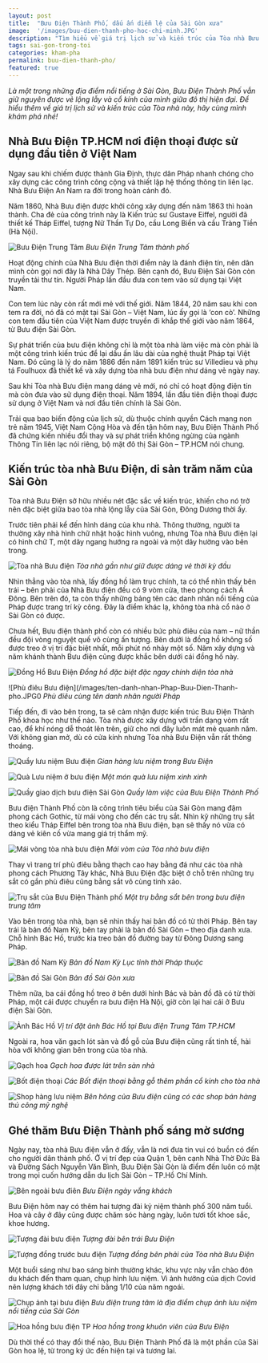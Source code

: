 ```yaml
---
layout: post
title:  "Bưu Điện Thành Phố, dấu ấn diễm lệ của Sài Gòn xưa"
image:  '/images/buu-dien-thanh-pho-hoc-chi-minh.JPG'
description: "Tìm hiểu về giá trị lịch sử và kiến trúc của Tòa nhà Bưu Điện Trung Tâm Thành Phố. Khám phá không gian bên trong và ngoài của Bưu Điện"
tags: sai-gon-trong-toi
categories: kham-pha
permalink: buu-dien-thanh-pho/
featured: true
---
```


_Là một trong những địa điểm nổi tiếng ở Sài Gòn, Bưu Điện Thành Phố vẫn giữ nguyên được vẻ lộng lẫy và cổ kính của mình giữa đô thị hiện đại. Để hiểu thêm về giá trị lịch sử và kiến trúc của Tòa nhà này, hãy cùng mình khám phá nhé!_

## Nhà Bưu Điện TP.HCM nơi điện thoại được sử dụng đầu tiên ở Việt Nam

Ngay sau khi chiếm được thành Gia Định, thực dân Pháp nhanh chóng cho xây dựng các công trình công cộng và thiết lập hệ thống thông tin liên lạc. Nhà Bưu Điện An Nam ra đời trong hoàn cảnh đó.

Năm 1860, Nhà Bưu điện được khởi công xây dựng đến năm 1863 thì hoàn thành. Cha đẻ của công trình này là Kiến trúc sư Gustave Eiffel, người đã thiết kế Tháp Eiffel, tượng Nữ Thần Tự Do, cầu Long Biền và cầu Tràng Tiền (Hà Nội).

![Bưu Điện Trung Tâm](/images/Buu-dien-Sai-Gon.JPG)
_Bưu Điện Trung Tâm thành phố_ 

Hoạt động chính của Nhà Bưu điện thời điểm này là đánh điện tín, nên dân mình còn gọi nơi đây là Nhà Dây Thép. Bên cạnh đó, Bưu Điện Sài Gòn còn truyền tải thư tín. Người Pháp lần đầu đưa con tem vào sử dụng tại Việt Nam.

Con tem lúc này còn rất mới mẻ với thế giới. Năm 1844, 20 năm sau khi con tem ra đời, nó đã có mặt tại Sài Gòn – Việt Nam, lúc ấy gọi là ‘con cò’. Những con tem đầu tiên của Việt Nam được truyền đi khắp thế giới vào năm 1864, từ Bưu điện Sài Gòn.

Sự phát triển của bưu điện không chỉ là một tòa nhà làm việc mà còn phải là một công trình kiến trúc để lại dấu ấn lâu dài của nghệ thuật Pháp tại Việt Nam. Đó cũng là lý do năm 1886 đến năm 1891 kiến trúc sư Villedieu và phụ tá Foulhuox đã thiết kế và xây dựng tòa nhà bưu điện như dáng vẻ ngày nay.

Sau khi Tòa nhà Bưu điện mang dáng vẻ mới, nó chỉ có hoạt động điện tín mà còn đưa vào sử dụng điện thoại. Năm 1894, lần đầu tiên điện thoại được sử dụng ở Việt Nam và nơi đầu tiên chính là Sài Gòn.

Trải qua bao biến động của lịch sử, dù thuộc chính quyền Cách mạng non trẻ năm 1945, Việt Nam Cộng Hòa và đến tận hôm nay, Bưu Điện Thành Phố đã chứng kiến nhiều đổi thay và sự phát triển không ngừng của ngành Thông Tin liên lạc nói riêng, bộ mặt đô thị Sài Gòn – TP.HCM nói chung. 

## Kiến trúc tòa nhà Bưu Điện, di sản trăm năm của Sài Gòn

Tòa nhà Bưu Điện sở hữu nhiều nét đặc sắc về kiến trúc, khiến cho nó trở nên đặc biệt giữa bao tòa nhà lộng lẫy của Sài Gòn, Đông Dương thời ấy. 

Trước tiên phải kể đến hình dáng của khu nhà. Thông thường, người ta thường xây nhà hình chữ nhật hoặc hình vuông, nhưng Tòa nhà Bưu điện lại có hình chữ T, một dãy ngang hướng ra ngoài và một dãy hường vào bên trong.

![Tòa nhà Bưu điện](/images/tham-quan-Buu-dien-Thanh-Pho.JPG)
_Tòa nhà gần như giữ được dáng vẻ thời kỳ đầu_

Nhìn thẳng vào tòa nhà, lấy đồng hồ làm trục chính, ta có thể nhìn thấy bên trái – bên phải của Nhà Bưu điện đều có 9 vòm cửa, theo phong cách Á Đông. Bên trên đó, ta còn thấy những bảng tên các danh nhân nổi tiếng của Pháp được trang trí kỳ công. Đây là điểm khác lạ, không tòa nhà cổ nào ở Sài Gòn có được.

Chưa hết, Bưu điện thành phố còn có nhiều bức phù điêu của nam – nữ thần đều đội vòng nguyệt quế vô cùng ấn tượng. Bên dưới là đồng hồ không số được treo ở vị trí đặc biệt nhất, mỗi phút nó nhảy một số. Năm xây dựng và năm khánh thành Bưu điện cũng được khắc bên dưới cái đồng hồ này. 

![Đồng Hồ Bưu Điện](/images/dong-ho-buu-dien-thanh-pho.JPG)
_Đồng hồ đặc biệt đặc ngay chính diện tòa nhà_

![Phù điêu Bưu điện](/images/ten-danh-nhan-Phap-Buu-Dien-Thanh-pho.JPG0
_Phù điêu cùng tên danh nhân người Pháp_

Tiếp đến, đi vào bên trong, ta sẽ cảm nhận được kiến trúc Bưu Điện Thành Phố khoa học như thế nào. Tòa nhà được xây dựng với trần dạng vòm rất cao, để khí nóng dễ thoát lên trên, giữ cho nơi đây luôn mát mẻ quanh năm. Với không gian mở, dù có cửa kính nhưng Tòa nhà Bưu Điện vẫn rất thông thoáng.

![Quầy lưu niệm Bưu điện](/images/gian-hang-luu-niem-Buu-dien-thanh-pho.JPG)
_Gian hàng lưu niệm trong Bưu Điện_

![Quà Lưu niệm ở bưu điện](/images/do-luu-niem-Buu-dien-thanh-pho.JPG)
_Một món quà lưu niệm xinh xinh_

![Quầy giao dịch bưu điện Sài Gòn](/images/gio-lam-viec-Buu-Dien-thanh-pho.JPG)
_Quầy làm việc của Bưu Điện Thành Phố_

Bưu điện Thành Phố còn là công trình tiêu biểu của Sài Gòn mang đậm phong cách Gothic, từ mái vòng cho đến các trụ sắt. Nhìn kỹ những trụ sắt theo kiểu Tháp Eiffel bên trong tòa nhà Bưu điện, bạn sẽ thấy nó vừa có dáng vẻ kiên cố vừa mang giá trị thẩm mỹ.

![Mái vòng tòa nhà bưu điện](/images/mai-vom-buu-dien-thanh-pho.JPG)
_Mái vòm của Tòa nhà bưu điện_

Thay vì trang trí phù điêu bằng thạch cao hay bằng đá như các tòa nhà phong cách Phương Tây khác, Nhà Bưu Điện đặc biệt ở chỗ trên những trụ sắt có gắn phù điêu cũng bằng sắt vô cùng tinh xảo.

![Trụ sắt của Bưu Điện Thành phố](/images/tru-sat-buu-dien-thanh-pho.JPG)
_Một trụ bằng sắt bên trong bưu điện trung tâm_

Vào bên trong tòa nhà, bạn sẽ nhìn thấy hai bản đồ có từ thời Pháp. Bên tay trái là bản đồ Nam Kỳ, bên tay phải là bản đồ Sài Gòn – theo địa danh xưa. Chỗ hình Bác Hồ, trước kia treo bản đồ đường bay từ Đông Dương sang Pháp. 

![Bản đồ Nam Kỳ](/images/ban-do-Nam-Ky-Buu-Dien-Thanh-Pho.JPG)
_Bản đồ Nam Kỳ Lục tỉnh thời Pháp thuộc_

![Bản đồ Sài Gòn](/images/ban-do-Sai-Gon-xua-Buu-Dien-Thanh-pho.JPG)
_Bản đồ Sài Gòn xưa_

Thêm nữa, ba cái đồng hồ treo ở bên dưới hình Bác và bản đồ đã có từ thời Pháp, một cái được chuyển ra bưu điện Hà Nội, giờ còn lại hai cái ở Bưu điện Sài Gòn. 

![Ảnh Bác Hồ](/images/anh-bac-ho-buu-dien-thanh-pho.JPG)
_Vị trí đặt ảnh Bác Hồ tại Bưu điện Trung Tâm TP.HCM_

Ngoài ra, hoa văn gạch lót sàn và đồ gỗ của Bưu điện cũng rất tinh tế, hài hòa với không gian bên trong của tòa nhà.

![Gạch hoa](/images/gach-hoa-Buu-dien-thanh-pho.JPG)
_Gạch hoa được lát trên sàn nhà_

![Bốt điện thoại](/images/khung-go-buu-dien-Thanh-pho.JPG)
_Các Bốt điện thoại bằng gỗ thêm phần cổ kính cho tòa nhà_

![Shop hàng lưu niệm](/images/quay-luu-niem-buu-dien-thanh-pho.JPG)
_Bên hông của Bưu điện cũng có các shop bán hàng thủ công mỹ nghệ_

## Ghé thăm Bưu Điện Thành phố sáng mờ sương

Ngày nay, tòa nhà Bưu điện vẫn ở đấy, vẫn là nơi đưa tin vui có buồn có đến cho người dân thành phố. Ở vị trí đẹp của Quận 1, bên cạnh Nhà Thờ Đức Bà và Đường Sách Nguyễn Văn Bình, Bưu Điện Sài Gòn là điểm đến luôn có mặt trong mọi cuốn hướng dẫn du lịch Sài Gòn – TP.Hồ Chí Minh.

![Bên ngoài bưu điên](/images/buu-dien-thanh-pho-vang-khach.JPG)
_Bưu Điện ngày vắng khách_

Bưu Điện hôm nay có thêm hai tượng đài kỷ niệm thành phố 300 năm tuổi. Hoa và cây ở đây cũng được chăm sóc hàng ngày, luôn tươi tốt khoe sắc, khoe hương.

![Tượng đài bưu điện](/images/tuong-buu-dien-sai-gon.JPG)
_Tượng đài bên trái Bưu Điện_

![Tượng đồng trước bưu điện](/images/tuong-dai-Buu-Dien-Thanh-Pho.JPG)
_Tượng đồng bên phải của Tòa nhà Bưu Điện_

Một buổi sáng như bao sáng bình thường khác, khu vực này vẫn chào đón du khách đến tham quan, chụp hình lưu niệm. Vì ảnh hưởng của dịch Covid nên lượng khách tới đây chỉ bằng 1/10 của năm ngoái.

![Chụp ảnh tại bưu điện](/images/chup-anh-luu-niem-Buu-Dien-Thanh-Pho.JPG)
_Bưu điện trung tâm là địa điểm chụp ảnh lưu niệm nổi tiếng của Sài Gòn_

![Hoa hồng bưu điện TP](/images/hoa-hong-Buu-Dien-Thanh-Pho.JPG)
_Hoa hồng trong khuôn viên của Bưu Điện_

Dù thời thế có thay đổi thế nào, Bưu Điện Thành Phố đã là một phần của Sài Gòn hoa lệ, từ trong ký ức đến hiện tại và tương lai.

